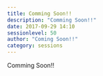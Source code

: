 ```yaml
---
title: Comming Soon!!
description: "Comming Soon!!"
date: 2017-09-29 14:10
sessionlevel: 50
author: "Coming Soon!!"
category: sessions
---
```

Comming Soon!!
